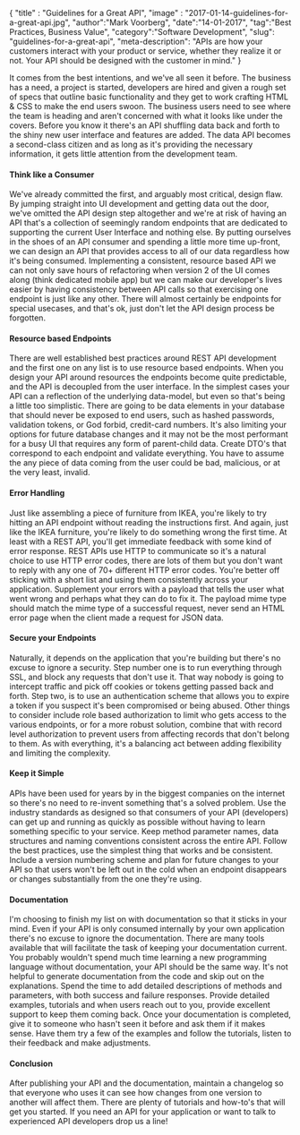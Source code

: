 {
"title" : "Guidelines for a Great API",
"image" : "2017-01-14-guidelines-for-a-great-api.jpg",
"author":"Mark Voorberg",
"date":"14-01-2017",
"tag":"Best Practices, Business Value",
"category":"Software Development",
"slug": "guidelines-for-a-great-api",
"meta-description": "APIs are how your customers interact with your product or service, whether they realize it or not. Your API should be designed with the customer in mind."
}

It comes from the best intentions, and we've all seen it before. The business has a need, a project is started, developers are hired and given a rough set of specs that outline basic functionality and they get to work crafting HTML & CSS to make the end users swoon. The business users need to see where the team is heading and aren't concerned with what it looks like under the covers. Before you know it there's an API shuffling data back and forth to the shiny new user interface and features are added. The data API becomes a second-class citizen and as long as it's providing the necessary information, it gets little attention from the development team.

#### Think like a Consumer

We've already committed the first, and arguably most critical, design flaw. By jumping straight into UI development and getting data out the door, we've omitted the API design step altogether and we're at risk of having an API that's a collection of seemingly random endpoints that are dedicated to supporting the current User Interface and nothing else.
By putting ourselves in the shoes of an API consumer and spending a little more time up-front, we can design an API that provides access to all of our data regardless how it's being consumed. Implementing a consistent, resource based API we can not only save hours of refactoring when version 2 of the UI comes along (think dedicated mobile app) but we can make our developer's lives easier by having consistency between API calls so that exercising one endpoint is just like any other. There will almost certainly be endpoints for special usecases, and that's ok, just don't let the API design process be forgotten.

#### Resource based Endpoints

There are well established best practices around REST API development and the first one on any list is to use resource based endpoints. When you design your API around resources the endpoints become quite predictable, and the API is decoupled from the user interface.
In the simplest cases your API can a reflection of the underlying data-model, but even so that's being a little too simplistic. There are going to be data elements in your database that should never be exposed to end users, such as hashed passwords, validation tokens, or God forbid, credit-card numbers. It's also limiting your options for future database changes and it may not be the most performant for a busy UI that requires any form of parent-child data. Create DTO's that correspond to each endpoint and validate everything. You have to assume the any piece of data coming from the user could be bad, malicious, or at the very least, invalid.

#### Error Handling

Just like assembling a piece of furniture from IKEA, you're likely to try hitting an API endpoint without reading the instructions first. And again, just like the IKEA furniture, you're likely to do something wrong the first time. At least with a REST API, you'll get immediate feedback with some kind of error response. REST APIs use HTTP to communicate so it's a natural choice to use HTTP error codes, there are lots of them but you don't want to reply with any one of 70+ different HTTP error codes.  You're better off sticking with a short list and using them consistently across your application. Supplement your errors with a payload that tells the user what went wrong and perhaps what they can do to fix it. The payload mime type should match the mime type of a successful request, never send an HTML error page when the client made a request for JSON data.

#### Secure your Endpoints

Naturally, it depends on the application that you're building but there's no excuse to ignore a security. Step number one is to run everything through SSL, and block any requests that don't use it. That way nobody is going to intercept traffic and pick off cookies or tokens getting passed back and forth. Step two, is to use an authentication scheme that allows you to expire a token if you suspect it's been compromised or being abused.
Other things to consider include role based authorization to limit who gets access to the various endpoints, or for a more robust solution, combine that with record level authorization to prevent users from affecting records that don't belong to them. As with everything, it's a balancing act between adding flexibility and limiting the complexity.

#### Keep it Simple

APIs have been used for years by in the biggest companies on the internet so there's no need to re-invent something that's a solved problem. Use the industry standards as designed so that consumers of your API (developers) can get up and running as quickly as possible without having to learn something specific to your service. Keep method parameter names, data structures and naming conventions consistent across the entire API. Follow the best practices, use the simplest thing that works and be consistent.
Include a version numbering scheme and plan for future changes to your API so that users won't be left out in the cold when an endpoint disappears or changes substantially from the one they're using.

#### Documentation

I'm choosing to finish my list on with documentation so that it sticks in your mind. Even if your API is only consumed internally by your own application there's no excuse to ignore the documentation. There are many tools available that will facilitate the task of keeping your documentation current. You probably wouldn't spend much time learning a new programming language without documentation, your API should be the same way. It's not helpful to generate documentation from the code and skip out on the explanations. Spend the time to add detailed descriptions of methods and parameters, with both success and failure responses. Provide detailed examples, tutorials and when users reach out to you, provide excellent support to keep them coming back.
Once your documentation is completed, give it to someone who hasn't seen it before and ask them if it makes sense. Have them try a few of the examples and follow the tutorials, listen to their feedback and make adjustments.

#### Conclusion

After publishing your API and the documentation, maintain a changelog so that everyone who uses it can see how changes from one version to another will affect them. There are plenty of tutorials and how-to's that will get you started. If you need an API for your application or want to talk to experienced API developers drop us a line!
